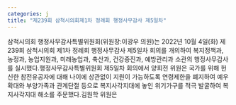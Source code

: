 ```yaml
---
categories: j
title: "제239회 삼척시의회제1차 정례회 행정사무감사 제5일차"
---
```

삼척시의회 행정사무감사특별위원회(위원장:이광우 의원)는 2022년 10월 4일(화) 제239회 삼척시의회 제1차 정례회 행정사무감사 제5일차 회의를 개의하여 복지정책과, 농정과, 농업지원과, 미래농업과, 축산과, 건강증진과, 예방관리과 소관의 행정사무감사를 실시했다.행정사무감사특별위원회 제5일차 회의에서 양희전 위원은 국가를 위해 헌신한 참전유공자에 대해 나이에 상관없이 지원이 가능하도록 연령제한을 폐지하여 예우 확대와 부양가족과 관계단절 등으로 복지사각지대에 놓인 위기가구를 적극 발굴하여 복지사각지대 해소를 주문했다.김원학 위원은